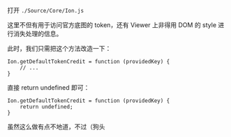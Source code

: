 打开 `./Source/Core/Ion.js`

这里不但有用于访问官方底图的 token，还有 Viewer 上非得用 DOM 的 style 进行消失处理的信息。

此时，我们只需把这个方法改造一下：

``` JS
Ion.getDefaultTokenCredit = function (providedKey) {
    // ...
}
```

直接 return undefined 即可：

``` JS
Ion.getDefaultTokenCredit = function (providedKey) {
    return undefined;
}
```

虽然这么做有点不地道，不过（狗头